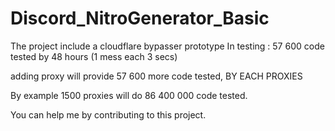# Discord_NitroGenerator_Basic

The project include a cloudflare bypasser prototype
In testing : 57 600 code tested by 48 hours (1 mess each 3 secs)

adding proxy will provide 57 600 more code tested, BY EACH PROXIES


By example 1500 proxies will do 86 400 000 code tested.


You can help me by contributing to this project.
